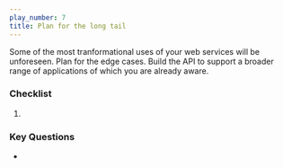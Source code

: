 ```yaml
---
play_number: 7
title: Plan for the long tail
---
```


Some of the most tranformational uses of your web services will be unforeseen.  Plan for the edge cases.  Build the API to support a broader range of applications of which you are already aware.

### Checklist
1. 

### Key Questions
- 